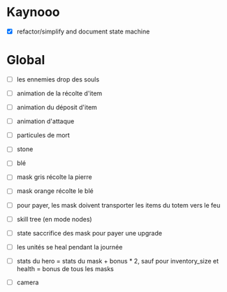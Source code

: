 # Kaynooo

- [x] refactor/simplify and document state machine

# Global

- [ ] les ennemies drop des souls
- [ ] animation de la récolte d'item
- [ ] animation du déposit d'item
- [ ] animation d'attaque
- [ ] particules de mort
- [ ] stone
- [ ] blé
- [ ] mask gris récolte la pierre
- [ ] mask orange récolte le blé

- [ ] pour payer, les mask doivent transporter les items du totem vers le feu

- [ ] skill tree (en mode nodes)
- [ ] state saccrifice des mask pour payer une upgrade
- [ ] les unités se heal pendant la journée
- [ ] stats du hero = stats du mask + bonus * 2, sauf pour inventory_size et health = bonus de tous les masks

- [ ] camera
